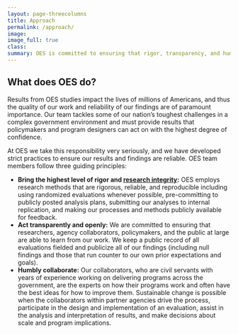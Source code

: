 ```yaml
---
layout: page-threecolumns
title: Approach
permalink: /approach/
image:
image_full: true
class:
summary: OES is committed to ensuring that rigor, transparency, and humility are at the foundation of our work.
---
```

## What does OES do?

Results from OES studies impact the lives of millions of Americans, and thus the quality of our work and reliability of our findings are of paramount importance. Our team tackles some of our nation’s toughest challenges in a complex government environment and must provide results that policymakers and program designers can act on with the highest degree of confidence. 

At OES we take this responsibility very seriously, and we have developed strict practices to ensure our results and findings are reliable. OES team members follow three guiding principles:

- <b>Bring the highest level of rigor and [research integrity]({{site.baseurl}}/assets/files/ResearchIntegrity.pdf):</b> OES employs research methods that are rigorous, reliable, and reproducible including using randomized evaluations whenever possible, pre-committing to publicly posted analysis plans, submitting our analyses to internal replication, and making our processes and methods publicly available for feedback.  
- <b>Act transparently and openly:</b> We are committed to ensuring that researchers, agency collaborators, policymakers, and the public at large are able to learn from our work. We keep a public record of all evaluations fielded and publicize all of our findings (including null findings and those that run counter to our own prior expectations and goals). 
- <b>Humbly collaborate:</b> Our collaborators, who are civil servants with years of experience working on delivering programs across the government, are the experts on how their programs work and often have the best ideas for how to improve them. Sustainable change is possible when the collaborators within partner agencies drive the process, participate in the design and implementation of an evaluation, assist in the analysis and interpretation of results, and make decisions about scale and program implications. 



